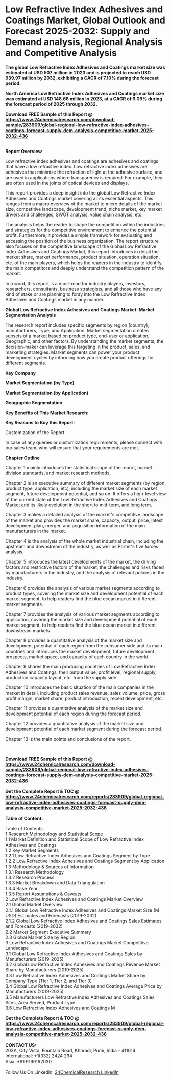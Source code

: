 <h1>Low Refractive Index Adhesives and Coatings Market, Global Outlook and Forecast 2025-2032: Supply and Demand analysis, Regional Analysis and Competitive Analysis</h1><p><strong>The global Low Refractive Index Adhesives and Coatings market size was estimated at USD 507 million in 2023 and is projected to reach USD 939.97 million by 2032, exhibiting a CAGR of 7.10% during the forecast period.</strong></p><p>
</p><p><strong>North America Low Refractive Index Adhesives and Coatings market size was estimated at USD 148.68 million in 2023, at a CAGR of 6.09% during the forecast period of 2025 through 2032.</strong></p><div><b>Download FREE Sample of this Report @ 
            <a href="https://www.24chemicalresearch.com/download-sample/283909/global-regional-low-refractive-index-adhesives-coatings-forecast-supply-dem-analysis-competitive-market-2025-2032-436">
            https://www.24chemicalresearch.com/download-sample/283909/global-regional-low-refractive-index-adhesives-coatings-forecast-supply-dem-analysis-competitive-market-2025-2032-436</a></b></div><br><p>
</p><p><strong>Report Overview</strong></p><p>
</p><p>Low refractive index adhesives and coatings are adhesives and coatings that have a low refractive index. Low refractive index adhesives are adhesives that minimize the refraction of light at the adhesive surface, and are used in applications where transparency is required. For example, they are often used in the joints of optical devices and displays.</p><p>
</p><p>This report provides a deep insight into the global Low Refractive Index Adhesives and Coatings market covering all its essential aspects. This ranges from a macro overview of the market to micro details of the market size, competitive landscape, development trend, niche market, key market drivers and challenges, SWOT analysis, value chain analysis, etc.</p><p>
</p><p>The analysis helps the reader to shape the competition within the industries and strategies for the competitive environment to enhance the potential profit. Furthermore, it provides a simple framework for evaluating and accessing the position of the business organization. The report structure also focuses on the competitive landscape of the Global Low Refractive Index Adhesives and Coatings Market, this report introduces in detail the market share, market performance, product situation, operation situation, etc. of the main players, which helps the readers in the industry to identify the main competitors and deeply understand the competition pattern of the market.</p><p>
In a word, this report is a must-read for industry players, investors, researchers, consultants, business strategists, and all those who have any kind of stake or are planning to foray into the Low Refractive Index Adhesives and Coatings market in any manner.</p><p>
</p><p><strong>Global Low Refractive Index Adhesives and Coatings Market: Market Segmentation Analysis</strong></p><p>
</p><p>The research report includes specific segments by region (country), manufacturers, Type, and Application. Market segmentation creates subsets of a market based on product type, end-user or application, Geographic, and other factors. By understanding the market segments, the decision-maker can leverage this targeting in the product, sales, and marketing strategies. Market segments can power your product development cycles by informing how you create product offerings for different segments.</p><p>
</p><p><strong>Key Company</strong></p><p>
</p><p>
</p><p><strong>Market Segmentation (by Type)</strong></p><p>
</p><p>
</p><p><strong>Market Segmentation (by Application)</strong></p><p>
</p><p>
</p><p><strong>Geographic Segmentation</strong></p><p>
</p><p>
</p><p><strong>Key Benefits of This Market Research:</strong></p><p>
</p><p>
</p><p><strong>Key Reasons to Buy this Report:</strong></p><p>
</p><p>
</p><p>Customization of the Report</p><p>
In case of any queries or customization requirements, please connect with our sales team, who will ensure that your requirements are met.</p><p>
</p><p><strong>Chapter Outline</strong></p><p>
</p><p>Chapter 1 mainly introduces the statistical scope of the report, market division standards, and market research methods.</p><p>
Chapter 2 is an executive summary of different market segments (by region, product type, application, etc), including the market size of each market segment, future development potential, and so on. It offers a high-level view of the current state of the Low Refractive Index Adhesives and Coatings Market and its likely evolution in the short to mid-term, and long term.</p><p>
Chapter 3 makes a detailed analysis of the market's competitive landscape of the market and provides the market share, capacity, output, price, latest development plan, merger, and acquisition information of the main manufacturers in the market.</p><p>
Chapter 4 is the analysis of the whole market industrial chain, including the upstream and downstream of the industry, as well as Porter's five forces analysis.</p><p>
Chapter 5 introduces the latest developments of the market, the driving factors and restrictive factors of the market, the challenges and risks faced by manufacturers in the industry, and the analysis of relevant policies in the industry.</p><p>
Chapter 6 provides the analysis of various market segments according to product types, covering the market size and development potential of each market segment, to help readers find the blue ocean market in different market segments.</p><p>
Chapter 7 provides the analysis of various market segments according to application, covering the market size and development potential of each market segment, to help readers find the blue ocean market in different downstream markets.</p><p>
Chapter 8 provides a quantitative analysis of the market size and development potential of each region from the consumer side and its main countries and introduces the market development, future development prospects, market space, and capacity of each country in the world.</p><p>
Chapter 9 shares the main producing countries of Low Refractive Index Adhesives and Coatings, their output value, profit level, regional supply, production capacity layout, etc. from the supply side.</p><p>
Chapter 10 introduces the basic situation of the main companies in the market in detail, including product sales revenue, sales volume, price, gross profit margin, market share, product introduction, recent development, etc.</p><p>
Chapter 11 provides a quantitative analysis of the market size and development potential of each region during the forecast period.</p><p>
Chapter 12 provides a quantitative analysis of the market size and development potential of each market segment during the forecast period.</p><p>
Chapter 13 is the main points and conclusions of the report.</p><p>
 </p><div><b>Download FREE Sample of this Report @ 
            <a href="https://www.24chemicalresearch.com/download-sample/283909/global-regional-low-refractive-index-adhesives-coatings-forecast-supply-dem-analysis-competitive-market-2025-2032-436">
            https://www.24chemicalresearch.com/download-sample/283909/global-regional-low-refractive-index-adhesives-coatings-forecast-supply-dem-analysis-competitive-market-2025-2032-436</a></b></div><br><div><b>Get the Complete Report & TOC @ 
            <a href="https://www.24chemicalresearch.com/reports/283909/global-regional-low-refractive-index-adhesives-coatings-forecast-supply-dem-analysis-competitive-market-2025-2032-436">
            https://www.24chemicalresearch.com/reports/283909/global-regional-low-refractive-index-adhesives-coatings-forecast-supply-dem-analysis-competitive-market-2025-2032-436</a></b></div><br>
            <b>Table of Content:</b><p>Table of Contents<br />
1 Research Methodology and Statistical Scope<br />
1.1 Market Definition and Statistical Scope of Low Refractive Index Adhesives and Coatings<br />
1.2 Key Market Segments<br />
1.2.1 Low Refractive Index Adhesives and Coatings Segment by Type<br />
1.2.2 Low Refractive Index Adhesives and Coatings Segment by Application<br />
1.3 Methodology & Sources of Information<br />
1.3.1 Research Methodology<br />
1.3.2 Research Process<br />
1.3.3 Market Breakdown and Data Triangulation<br />
1.3.4 Base Year<br />
1.3.5 Report Assumptions & Caveats<br />
2 Low Refractive Index Adhesives and Coatings Market Overview<br />
2.1 Global Market Overview<br />
2.1.1 Global Low Refractive Index Adhesives and Coatings Market Size (M USD) Estimates and Forecasts (2019-2032)<br />
2.1.2 Global Low Refractive Index Adhesives and Coatings Sales Estimates and Forecasts (2019-2032)<br />
2.2 Market Segment Executive Summary<br />
2.3 Global Market Size by Region<br />
3 Low Refractive Index Adhesives and Coatings Market Competitive Landscape<br />
3.1 Global Low Refractive Index Adhesives and Coatings Sales by Manufacturers (2019-2025)<br />
3.2 Global Low Refractive Index Adhesives and Coatings Revenue Market Share by Manufacturers (2019-2025)<br />
3.3 Low Refractive Index Adhesives and Coatings Market Share by Company Type (Tier 1, Tier 2, and Tier 3)<br />
3.4 Global Low Refractive Index Adhesives and Coatings Average Price by Manufacturers (2019-2025)<br />
3.5 Manufacturers Low Refractive Index Adhesives and Coatings Sales Sites, Area Served, Product Type<br />
3.6 Low Refractive Index Adhesives and Coatings M</p><div><b>Get the Complete Report & TOC @ 
            <a href="https://www.24chemicalresearch.com/reports/283909/global-regional-low-refractive-index-adhesives-coatings-forecast-supply-dem-analysis-competitive-market-2025-2032-436">
            https://www.24chemicalresearch.com/reports/283909/global-regional-low-refractive-index-adhesives-coatings-forecast-supply-dem-analysis-competitive-market-2025-2032-436</a></b></div><br><b>CONTACT US:</b><br>
            203A, City Vista, Fountain Road, Kharadi, Pune, India - 411014<br>
            International: +1(332) 2424 294<br>
            Asia: +91 9169162030 <br><br>
            Follow Us On LinkedIn: <a href="https://www.linkedin.com/company/24chemicalresearch/">24ChemicalResearch LinkedIn</a>